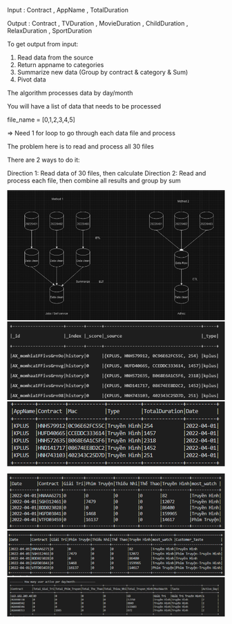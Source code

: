 Input : Contract , AppName , TotalDuration

Output : Contract , TVDuration , MovieDuration , ChildDuration , RelaxDuration , SportDuration

To get output from input:

1. Read data from the source
2. Return appname to categories
3. Summarize new data (Group by contract & category & Sum)
4. Pivot data

The algorithm processes data by day/month

You will have a list of data that needs to be processed

file_name = [0,1,2,3,4,5]

=> Need 1 for loop to go through each data file and process

The problem here is to read and process all 30 files

There are 2 ways to do it:

Direction 1: Read data of 30 files, then calculate
Direction 2: Read and process each file, then combine all results and group by sum

![ETL FLOW](img/etl-flow.png)
![alt text](img/root-data.png)
![Data after transforming: clean null, add date, total duration ](img/data-transform.png)

![Add](img/most_watch.png)
![alt text](img/taste.png)
![alt text](img/active_user.png)
